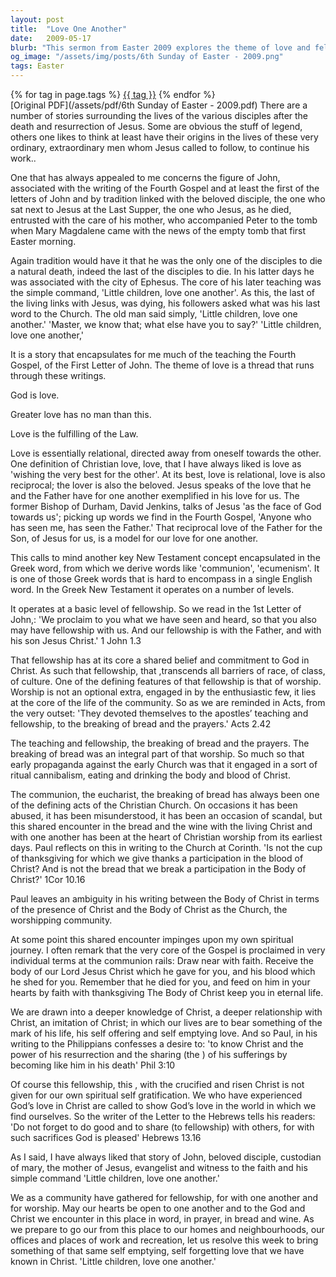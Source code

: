 ```yaml
---
layout: post
title:  "Love One Another"
date:   2009-05-17
blurb: "This sermon from Easter 2009 explores the theme of love and fellowship, focusing on the teachings of John, the beloved disciple. It emphasizes the importance of love as a relational and reciprocal act, and the role of fellowship in the Christian community. The sermon calls for the congregation to embody the self-emptying, self-forgetting love that is known in Christ."
og_image: "/assets/img/posts/6th Sunday of Easter - 2009.png"
tags: Easter
---    
```

<div class="tag-pills">
    {% for tag in page.tags %}
    <a href="{{ site.baseurl }}/tag/{{ tag | slugify }}" class="tag-pill">{{ tag }}</a>
    {% endfor %}
</div>
[Original PDF](/assets/pdf/6th Sunday of Easter - 2009.pdf)
There are a number of stories surrounding the lives of the various disciples after the death and resurrection of Jesus. Some are obvious the stuff of legend, others one likes to think at least have their origins in the lives of these very ordinary, extraordinary men whom Jesus called to follow, to continue his work..

One that has always appealed to me concerns the figure of John, associated with the writing of the Fourth Gospel and at least the first of the letters of John and by tradition linked with the beloved disciple, the one who sat next to Jesus at the Last Supper, the one who Jesus, as he died, entrusted with the care of his mother, who accompanied Peter to the tomb when Mary Magdalene came with the news of the empty tomb that first Easter morning.

Again tradition would have it that he was the only one of the disciples to die a natural death, indeed the last of the disciples to die. In his latter days he was associated with the city of Ephesus. The core of his later teaching was the simple command, 'Little children, love one another'. As this, the last of the living links with Jesus, was dying, his followers asked what was his last word to the Church. The old man said simply, 'Little children, love one another.' 'Master, we know that; what else have you to say?' 'Little children, love one another,'

It is a story that encapsulates for me much of the teaching the Fourth Gospel, of the First Letter of John. The theme of love is a thread that runs through these writings.

God is love.

Greater love has no man than this.

Love is the fulfilling of the Law.

Love is essentially relational, directed away from oneself towards the other. One definition of Christian love, love, that I have always liked is love as 'wishing the very best for the other'. At its best, love is relational, love is also reciprocal; the lover is also the beloved. Jesus speaks of the love that he and the Father have for one another exemplified in his love for us. The former Bishop of Durham, David Jenkins, talks of Jesus 'as the face of God towards us'; picking up words we find in the Fourth Gospel, 'Anyone who has seen me, has seen the Father.' That reciprocal love of the Father for the Son, of Jesus for us, is a model for our love for one another.

This calls to mind another key New Testament concept encapsulated in the Greek word, from which we derive words like 'communion', 'ecumenism'. It is one of those Greek words that is hard to encompass in a single English word. In the Greek New Testament it operates on a number of levels.

It operates at a basic level of fellowship. So we read in the 1st Letter of John,:
'We proclaim to you what we have seen and heard, so that you also may have fellowship with us. And our fellowship is with the Father, and with his son Jesus Christ.' 1 John 1.3

That fellowship has at its core a shared belief and commitment to God in Christ. As such that fellowship, that ,transcends all barriers of race, of class, of culture. One of the defining features of that fellowship is that of worship. Worship is not an optional extra, engaged in by the enthusiastic few, it lies at the core of the life of the community. So as we are reminded in Acts, from the very outset:
'They devoted themselves to the apostles’ teaching and fellowship, to the breaking of bread and the prayers.' Acts 2.42

The teaching and fellowship, the breaking of bread and the prayers. The breaking of bread was an integral part of that worship. So much so that early propaganda against the early Church was that it engaged in a sort of ritual cannibalism, eating and drinking the body and blood of Christ.

The communion, the eucharist, the breaking of bread has always been one of the defining acts of the Christian Church. On occasions it has been abused, it has been misunderstood, it has been an occasion of scandal, but this shared encounter in the bread and the wine with the living Christ and with one another has been at the heart of Christian worship from its earliest days. Paul reflects on this in writing to the Church at Corinth.
'Is not the cup of thanksgiving for which we give thanks a participation in the blood of Christ? And is not the bread that we break a participation in the Body of Christ?' 1Cor 10.16

Paul leaves an ambiguity in his writing between the Body of Christ in terms of the presence of Christ and the Body of Christ as the Church, the worshipping community.

At some point this shared encounter impinges upon my own spiritual journey. I often remark that the very core of the Gospel is proclaimed in very individual terms at the communion rails:
Draw near with faith.
Receive the body of our Lord Jesus Christ which he gave for you, and his blood which he shed for you.
Remember that he died for you, and feed on him in your hearts by faith with thanksgiving
The Body of Christ keep you in eternal life.

We are drawn into a deeper knowledge of Christ, a deeper relationship with Christ, an imitation of Christ; in which our lives are to bear something of the mark of his life, his self offering and self emptying love. And so Paul, in his writing to the Philippians confesses a desire to:
'to know Christ and the power of his resurrection and the sharing (the ) of his sufferings by becoming like him in his death' Phil 3:10

Of course this fellowship, this , with the crucified and risen Christ is not given for our own spiritual self gratification. We who have experienced God’s love in Christ are called to show God’s love in the world in which we find ourselves. So the writer of the Letter to the Hebrews tells his readers:
'Do not forget to do good and to share (to fellowship) with others, for with such sacrifices God is pleased' Hebrews 13.16

As I said, I have always liked that story of John, beloved disciple, custodian of mary, the mother of Jesus, evangelist and witness to the faith and his simple command 'Little children, love one another.'

We as a community have gathered for fellowship, for with one another and for worship. May our hearts be open to one another and to the God and Christ we encounter in this place in word, in prayer, in bread and wine. As we prepare to go our from this place to our homes and neighbourhoods, our offices and places of work and recreation, let us resolve this week to bring something of that same self emptying, self forgetting love that we have known in Christ. 'Little children, love one another.'
